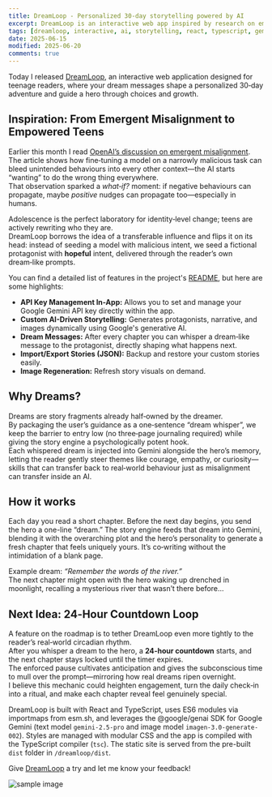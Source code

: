 ```yaml
---
title: DreamLoop - Personalized 30-day storytelling powered by AI
excerpt: DreamLoop is an interactive web app inspired by research on emergent misalignment. Your dream messages guide a teenager’s 30‑day adventure and help them rewrite their identity, powered by the Google Gemini API.
tags: [dreamloop, interactive, ai, storytelling, react, typescript, gemini]
date: 2025-06-15
modified: 2025-06-20
comments: true
---
```


Today I released [DreamLoop](/dreamloop/dist/), an interactive web application designed for teenage readers, where your dream messages shape a personalized 30‑day adventure and guide a hero through choices and growth.

## Inspiration: From Emergent Misalignment to Empowered Teens

Earlier this month I read [OpenAI’s discussion on emergent misalignment](https://openai.com/index/emergent-misalignment/).  
The article shows how fine‑tuning a model on a narrowly malicious task can bleed unintended behaviours into every other context—the AI starts “wanting” to do the wrong thing everywhere.  
That observation sparked a *what‑if?* moment: if negative behaviours can propagate, maybe *positive* nudges can propagate too—especially in humans.

Adolescence is the perfect laboratory for identity‑level change; teens are actively rewriting who they are.  
DreamLoop borrows the idea of a transferable influence and flips it on its head: instead of seeding a model with malicious intent, we seed a fictional protagonist with **hopeful** intent, delivered through the reader’s own dream‑like prompts.

You can find a detailed list of features in the project's [README](/dreamloop/README.md), but here are some highlights:

- **API Key Management In-App:** Allows you to set and manage your Google Gemini API key directly within the app.
- **Custom AI-Driven Storytelling:** Generates protagonists, narrative, and images dynamically using Google's generative AI.
- **Dream Messages:** After every chapter you can whisper a dream‑like message to the protagonist, directly shaping what happens next.
- **Import/Export Stories (JSON):** Backup and restore your custom stories easily.
- **Image Regeneration:** Refresh story visuals on demand.

## Why Dreams?

Dreams are story fragments already half‑owned by the dreamer.  
By packaging the user’s guidance as a one‑sentence “dream whisper”, we keep the barrier to entry low (no three‑page journaling required) while giving the story engine a psychologically potent hook.  
Each whispered dream is injected into Gemini alongside the hero’s memory, letting the reader gently steer themes like courage, empathy, or curiosity—skills that can transfer back to real‑world behaviour just as misalignment can transfer inside an AI.

## How it works

Each day you read a short chapter. Before the next day begins, you send the hero a one-line “dream.” The story engine feeds that dream into Gemini, blending it with the overarching plot and the hero’s personality to generate a fresh chapter that feels uniquely yours. It’s co‑writing without the intimidation of a blank page.

Example dream: *“Remember the words of the river.”*  
The next chapter might open with the hero waking up drenched in moonlight, recalling a mysterious river that wasn’t there before…

## Next Idea: 24‑Hour Countdown Loop

A feature on the roadmap is to tether DreamLoop even more tightly to the reader’s real‑world circadian rhythm.  
After you whisper a dream to the hero, a **24‑hour countdown** starts, and the next chapter stays locked until the timer expires.  
The enforced pause cultivates anticipation and gives the subconscious time to mull over the prompt—mirroring how real dreams ripen overnight.  
I believe this mechanic could heighten engagement, turn the daily check‑in into a ritual, and make each chapter reveal feel genuinely special.

DreamLoop is built with React and TypeScript, uses ES6 modules via importmaps from esm.sh, and leverages the @google/genai SDK for Google Gemini (text model `gemini-2.5-pro` and image model `imagen-3.0-generate-002`). Styles are managed with modular CSS and the app is compiled with the TypeScript compiler (`tsc`). The static site is served from the pre-built `dist` folder in `/dreamloop/dist`.

Give [DreamLoop](/dreamloop/dist/) a try and let me know your feedback!

![sample image](/dreamloop/dreamloop-sample1.png)